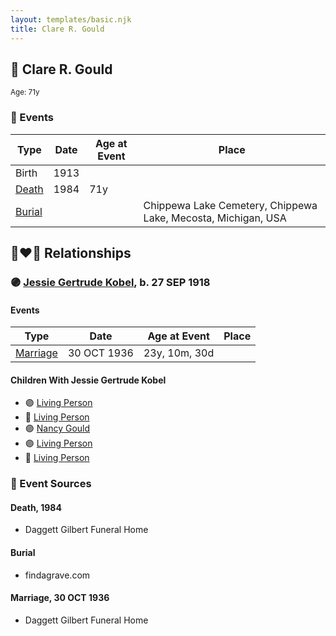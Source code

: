 ```yaml
---
layout: templates/basic.njk
title: Clare R. Gould
---
```

## 🔵 Clare R. Gould
<small>Age: 71y</small>

### 📆 Events

Type | Date | Age at Event | Place
------ | ------ | ------ | ------
Birth | 1913 |  |
[Death](#event-event-3) | 1984 | 71y |
[Burial](#event-event-4) |  |  | Chippewa Lake Cemetery, Chippewa Lake, Mecosta, Michigan, USA

## 👩‍❤️‍👨 Relationships

### 🟣 [Jessie Gertrude Kobel](/people/9/95617946), b. 27 SEP 1918

#### Events

Type | Date | Age at Event | Place
------ | ------ | ------ | ------
[Marriage](#event-family-0-event-0) | 30 OCT 1936 | 23y, 10m, 30d |
#### Children With Jessie Gertrude Kobel
* 🟣 [Living Person](/people/3/33132669)
* 🔵 [Living Person](/people/5/53259826)
* 🟣 [Nancy Gould](/people/9/97367694)
* 🟣 [Living Person](/people/8/89432224)
* 🔵 [Living Person](/people/7/70072800)
### 📰 Event Sources

#### <a id="event-event-3"></a> Death, 1984
* Daggett Gilbert Funeral Home

#### <a id="event-event-4"></a> Burial
* findagrave.com

#### <a id="event-family-0-event-0"></a> Marriage, 30 OCT 1936
* Daggett Gilbert Funeral Home